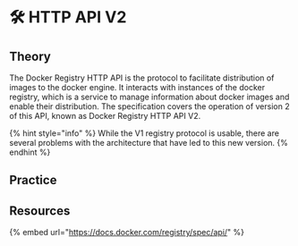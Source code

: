 # 🛠️ HTTP API V2

## Theory

The Docker Registry HTTP API is the protocol to facilitate distribution of images to the docker engine. It interacts with instances of the docker registry, which is a service to manage information about docker images and enable their distribution. The specification covers the operation of version 2 of this API, known as Docker Registry HTTP API V2.

{% hint style="info" %}
While the V1 registry protocol is usable, there are several problems with the architecture that have led to this new version.
{% endhint %}

## Practice

## Resources

{% embed url="https://docs.docker.com/registry/spec/api/" %}
